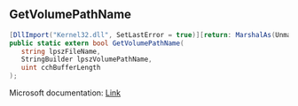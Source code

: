 ## GetVolumePathName

```csharp
[DllImport("Kernel32.dll", SetLastError = true)][return: MarshalAs(UnmanagedType.Bool)]
public static extern bool GetVolumePathName(
   string lpszFileName,
   StringBuilder lpszVolumePathName,
   uint cchBufferLength
);
```

Microsoft documentation: [Link](https://docs.microsoft.com/en-us/windows/win32/api/fileapi/nf-fileapi-getvolumepathnamew)
